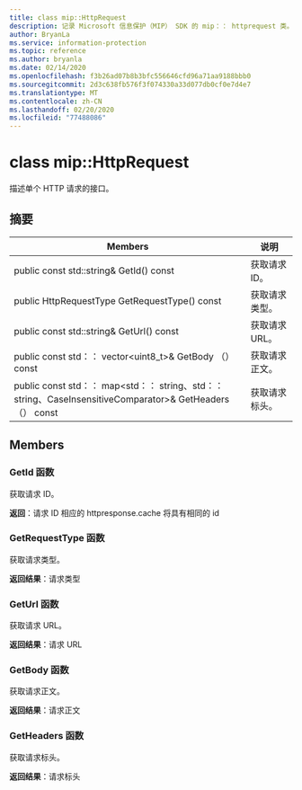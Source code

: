 ```yaml
---
title: class mip::HttpRequest
description: 记录 Microsoft 信息保护（MIP） SDK 的 mip：： httprequest 类。
author: BryanLa
ms.service: information-protection
ms.topic: reference
ms.author: bryanla
ms.date: 02/14/2020
ms.openlocfilehash: f3b26ad07b8b3bfc556646cfd96a71aa9188bbb0
ms.sourcegitcommit: 2d3c638fb576f3f074330a33d077db0cf0e7d4e7
ms.translationtype: MT
ms.contentlocale: zh-CN
ms.lasthandoff: 02/20/2020
ms.locfileid: "77488086"
---
```

# <a name="class-miphttprequest"></a>class mip::HttpRequest 
描述单个 HTTP 请求的接口。
  
## <a name="summary"></a>摘要
 Members                        | 说明                                
--------------------------------|---------------------------------------------
public const std::string& GetId() const  |  获取请求 ID。
public HttpRequestType GetRequestType() const  |  获取请求类型。
public const std::string& GetUrl() const  |  获取请求 URL。
public const std：： vector\<uint8_t\>& GetBody （） const  |  获取请求正文。
public const std：： map\<std：： string、std：： string、CaseInsensitiveComparator\>& GetHeaders （） const  |  获取请求标头。
  
## <a name="members"></a>Members
  
### <a name="getid-function"></a>GetId 函数
获取请求 ID。

  
**返回**：请求 ID 相应的 httpresponse.cache 将具有相同的 id
  
### <a name="getrequesttype-function"></a>GetRequestType 函数
获取请求类型。

  
**返回结果**：请求类型
  
### <a name="geturl-function"></a>GetUrl 函数
获取请求 URL。

  
**返回结果**：请求 URL
  
### <a name="getbody-function"></a>GetBody 函数
获取请求正文。

  
**返回结果**：请求正文
  
### <a name="getheaders-function"></a>GetHeaders 函数
获取请求标头。

  
**返回结果**：请求标头